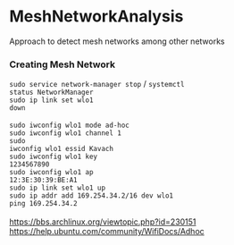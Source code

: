 # MeshNetworkAnalysis
Approach to detect mesh networks among other networks


### Creating Mesh Network
 <code>sudo service network-manager stop</code> / <code>systemctl status NetworkManager</code>
 <br/>
 <code>sudo ip link set wlo1 down</code>
 <br/>
<br/>
<code>sudo iwconfig wlo1 mode ad-hoc</code>
<br/>
<code>sudo iwconfig wlo1 channel 1</code>
<br/>
<code>sudo iwconfig wlo1 essid Kavach</code>
<br/>
<code>sudo iwconfig wlo1 key 1234567890</code>
<br/>
<code>sudo iwconfig wlo1 ap 12:3E:30:39:BE:A1</code>
<br/>
<code>sudo ip link set wlo1 up</code>
<br/>
<code>sudo ip addr add 169.254.34.2/16 dev wlo1</code>
<br/>
<code>ping 169.254.34.2</code>
<br/>
<br/>
https://bbs.archlinux.org/viewtopic.php?id=230151
<br/>
https://help.ubuntu.com/community/WifiDocs/Adhoc
